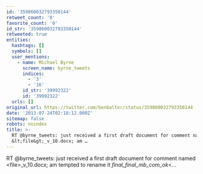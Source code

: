 ```yaml
---
id: '359860032793350144'
retweet_count: '0'
favorite_count: '0'
id_str: '359860032793350144'
retweeted: true
entities:
  hashtags: []
  symbols: []
  user_mentions:
    - name: Michael Byrne
      screen_name: byrne_tweets
      indices:
        - '3'
        - '16'
      id_str: '39992322'
      id: '39992322'
  urls: []
original_url: https://twitter.com/benbalter/status/359860032793350144
date: '2013-07-24T02:18:12.000Z'
sitemap: false
robots: noindex
title: >-
  RT @byrne_tweets: just received a first draft document for comment named
  &lt;file&gt;_v_10.docx; am …
---
```


RT @byrne_tweets: just received a first draft document for comment named &lt;file&gt;_v_10.docx; am tempted to rename it _final_final_mb_com_ok_&lt;…